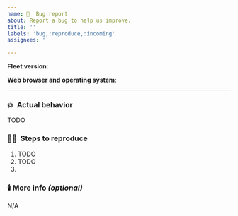 ```yaml
---
name: 🦟  Bug report
about: Report a bug to help us improve.
title: ''
labels: 'bug,:reproduce,:incoming'
assignees: ''

---
```


**Fleet version**: <!-- Copy this from the "My account" page in the Fleet UI, or run `fleetctl --version` -->

**Web browser and operating system**: <!-- e.g. Chrome 88.0.4324 running on macOS -->

<hr/>

### 💥  Actual behavior
<!-- What did you see?  Paste a screenshot, include a 30s video, or write 1-2 sentences describing the issue you observed. -->
TODO

### 🧑‍💻  Steps to reproduce
<!-- Provide step-by-step actions of how to recreate this bug in a clean install of Fleet. (This helps others understand and fix it more quickly.) -->
1. TODO
2. TODO
3. 

### 🕯️ More info _(optional)_
<!-- Add any additional details you think could be relevant to solving or reproducing the bug (e.g., "this does not reproduce when...") -->
N/A

<!-- If this is a performance issue, follow these steps to generate and attach a debug archive: https://fleetdm.com/docs/using-fleet/monitoring-fleet#debugging-performance-issues -->

<!-- ### 🛠️ To fix -->
<!-- If this bug requires additional product design work, uncomment the heading above and add instructions to fix, Figma link, etc. here once design changes are settled. -->
